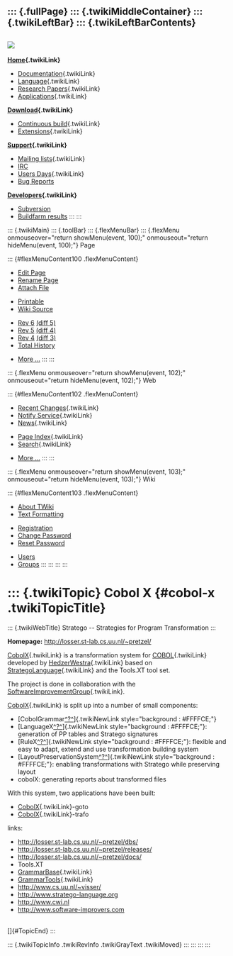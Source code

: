 ::: {.fullPage}
::: {.twikiMiddleContainer}
::: {.twikiLeftBar}
::: {.twikiLeftBarContents}
  ----------------------------------------------------------------------------------
  [![](../pub/Stratego/StrategoLogo/StrategoLogoTextlessWhite-100px.png)](WebHome)
  ----------------------------------------------------------------------------------

**[Home](WebHome){.twikiLink}**

-   [Documentation](StrategoDocumentation){.twikiLink}
-   [Language](StrategoLanguage){.twikiLink}
-   [Research Papers](StrategoPublications){.twikiLink}
-   [Applications](StrategoApplication){.twikiLink}

**[Download](StrategoDownload){.twikiLink}**

-   [Continuous build](ContinuousBuild){.twikiLink}
-   [Extensions](AdditionalPackageDownload){.twikiLink}

**[Support](StrategoSupport){.twikiLink}**

-   [Mailing lists](MailingList){.twikiLink}
-   [IRC](irc://irc.freenode.net/#stratego)
-   [Users Days](StrategoUsersDay){.twikiLink}
-   [Bug Reports](http://yellowgrass.org/project/StrategoXT)

**[Developers](StrategoDev){.twikiLink}**

-   [Subversion](https://svn.strategoxt.org/repos/StrategoXT/strategoxt/trunk)
-   [Buildfarm
    results](http://hydra.nixos.org/jobset/strategoxt/strategoxt-release/all)
:::
:::

::: {.twikiMain}
::: {.toolBar}
::: {.flexMenuBar}
::: {.flexMenu onmouseover="return showMenu(event, 100);" onmouseout="return hideMenu(event, 100);"}
Page

::: {#flexMenuContent100 .flexMenuContent}
-   [Edit
    Page](http://www.program-transformation.org/edit/Stratego/CobolX?t=1536825370)
-   [Rename
    Page](http://www.program-transformation.org/rename/Stratego/CobolX)
-   [Attach
    File](http://www.program-transformation.org/attach/Stratego/CobolX)

<!-- -->

-   [Printable](http://www.program-transformation.org/view/Stratego/CobolX?skin=print.pattern)
-   [Wiki
    Source](http://www.program-transformation.org/view/Stratego/CobolX?skin=text&raw=on&contenttype=text/plain)

<!-- -->

-   [Rev
    6](http://www.program-transformation.org/view/Stratego/CobolX?rev=1.6)
    [(diff 5)](http://www.program-transformation.org/rdiff/Stratego/CobolX?rev1=1.6&rev2=1.5)
-   [Rev
    5](http://www.program-transformation.org/view/Stratego/CobolX?rev=1.5)
    [(diff 4)](http://www.program-transformation.org/rdiff/Stratego/CobolX?rev1=1.5&rev2=1.4)
-   [Rev
    4](http://www.program-transformation.org/view/Stratego/CobolX?rev=1.4)
    [(diff 3)](http://www.program-transformation.org/rdiff/Stratego/CobolX?rev1=1.4&rev2=1.3)
-   [Total
    History](http://www.program-transformation.org/rdiff/Stratego/CobolX)

<!-- -->

-   [More
    \...](http://www.program-transformation.org/oops/Stratego/CobolX?template=oopsmore&param1=1.6&param2=1.6)
:::
:::

::: {.flexMenu onmouseover="return showMenu(event, 102);" onmouseout="return hideMenu(event, 102);"}
Web

::: {#flexMenuContent102 .flexMenuContent}
-   [Recent Changes](WebChanges){.twikiLink}
-   [Notify Service](WebNotify){.twikiLink}
-   [News](WebNews){.twikiLink}

<!-- -->

-   [Page Index](WebIndex){.twikiLink}
-   [Search](WebSearch){.twikiLink}

<!-- -->

-   [More
    \...](http://www.program-transformation.org/oops/Stratego/CobolX?template=oopsmore&param1=1.6&param2=1.6)
:::
:::

::: {.flexMenu onmouseover="return showMenu(event, 103);" onmouseout="return hideMenu(event, 103);"}
Wiki

::: {#flexMenuContent103 .flexMenuContent}
-   [About
    TWiki](http://www.program-transformation.org/view/TWiki/WebHome)
-   [Text
    Formatting](http://www.program-transformation.org/view/TWiki/TextFormattingRules)

<!-- -->

-   [Registration](http://www.program-transformation.org/view/TWiki/TWikiRegistration)
-   [Change
    Password](http://www.program-transformation.org/view/TWiki/ChangePassword)
-   [Reset
    Password](http://www.program-transformation.org/view/TWiki/ResetPassword)

<!-- -->

-   [Users](http://www.program-transformation.org/view/Main/TWikiUsers)
-   [Groups](http://www.program-transformation.org/view/Main/TWikiGroups)
:::
:::
:::
:::

::: {.twikiTopic}
Cobol X {#cobol-x .twikiTopicTitle}
=======

::: {.twikiWebTitle}
Stratego \-- Strategies for Program Transformation
:::

**Homepage:** <http://losser.st-lab.cs.uu.nl/~pretzel/>

[CobolX](CobolX){.twikiLink} is a transformation system for
[COBOL](../Transform/COBOL){.twikiLink} developed by
[HedzerWestra](../Main/HedzerWestra){.twikiLink} based on
[StrategoLanguage](StrategoLanguage){.twikiLink} and the Tools.XT tool
set.

The project is done in collaboration with the
[SoftwareImprovementGroup](../Transform/SoftwareImprovementGroup){.twikiLink}.

[CobolX](CobolX){.twikiLink} is split up into a number of small
components:

-   [CobolGrammar[^?^](http://www.program-transformation.org/edit/Stratego/CobolGrammar?topicparent=Stratego.CobolX)]{.twikiNewLink
    style="background : #FFFFCE;"}
-   [LanguageX[^?^](http://www.program-transformation.org/edit/Stratego/LanguageX?topicparent=Stratego.CobolX)]{.twikiNewLink
    style="background : #FFFFCE;"}: generation of PP tables and Stratego
    signatures
-   [RuleX[^?^](http://www.program-transformation.org/edit/Stratego/RuleX?topicparent=Stratego.CobolX)]{.twikiNewLink
    style="background : #FFFFCE;"}: flexible and easy to adapt, extend
    and use transformation building system
-   [LayoutPreservationSystem[^?^](http://www.program-transformation.org/edit/Stratego/LayoutPreservationSystem?topicparent=Stratego.CobolX)]{.twikiNewLink
    style="background : #FFFFCE;"}: enabling transformations with
    Stratego while preserving layout
-   cobolX: generating reports about transformed files

With this system, two applications have been built:

-   [CobolX](CobolX){.twikiLink}-goto
-   [CobolX](CobolX){.twikiLink}-trafo

links:

-   <http://losser.st-lab.cs.uu.nl/~pretzel/dbs/>
-   <http://losser.st-lab.cs.uu.nl/~pretzel/releases/>
-   <http://losser.st-lab.cs.uu.nl/~pretzel/docs/>
-   Tools.XT
-   [GrammarBase](../Sdf/GrammarBase){.twikiLink}
-   [GrammarTools](../Tools/GrammarTools){.twikiLink}
-   <http://www.cs.uu.nl/~visser/>
-   <http://www.stratego-language.org>
-   <http://www.cwi.nl>
-   <http://www.software-improvers.com>

\
[]{#TopicEnd}
:::

::: {.twikiTopicInfo .twikiRevInfo .twikiGrayText .twikiMoved}
:::
:::
:::
:::
